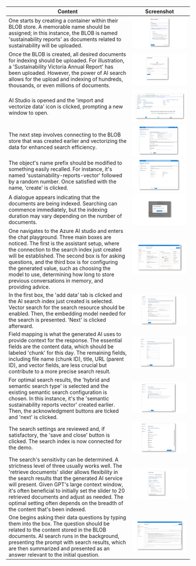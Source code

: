 | Content | Screenshot |
| --- | --- |
| One starts by creating a container within their BLOB store. A memorable name should be assigned; in this instance, the BLOB is named 'sustainability reports' as documents related to sustainability will be uploaded. | ![Slide1](aisearch/Slide1.PNG) |
| Once the BLOB is created, all desired documents for indexing should be uploaded. For illustration, a 'Sustainability Victoria Annual Report' has been uploaded. However, the power of AI search allows for the upload and indexing of hundreds, thousands, or even millions of documents. | ![Slide2](aisearch/Slide2.PNG) |
| AI Studio is opened and the 'import and vectorize data' icon is clicked, prompting a new window to open. | ![Slide3](aisearch/Slide3.PNG) |
| The next step involves connecting to the BLOB store that was created earlier and vectorizing the data for enhanced search efficiency. | ![Slide4](aisearch/Slide4.PNG) |
| The object's name prefix should be modified to something easily recalled. For instance, it's named 'sustainability-reports-vector' followed by a random number. Once satisfied with the name, 'create' is clicked. | ![Slide5](aisearch/Slide5.PNG) |
| A dialogue appears indicating that the documents are being indexed. Searching can commence immediately, but the indexing duration may vary depending on the number of documents. | ![Slide6](aisearch/Slide6.PNG) |
| One navigates to the Azure AI studio and enters the chat playground. Three main boxes are noticed. The first is the assistant setup, where the connection to the search index just created will be established. The second box is for asking questions, and the third box is for configuring the generated value, such as choosing the model to use, determining how long to store previous conversations in memory, and providing advice. | ![Slide7](aisearch/Slide7.PNG) |
| In the first box, the 'add data' tab is clicked and the AI search index just created is selected. Vector search for the search resource should be enabled. Then, the embedding model needed for the search is presented. 'Next' is clicked afterward. | ![Slide8](aisearch/Slide8.PNG) |
| Field mapping is what the generated AI uses to provide context for the response. The essential fields are the content data, which should be labeled 'chunk' for this day. The remaining fields, including file name (chunk ID), title, URL (parent ID), and vector fields, are less crucial but contribute to a more precise search result. | ![Slide9](aisearch/Slide9.PNG) |
| For optimal search results, the 'hybrid and semantic search type' is selected and the existing semantic search configuration is chosen. In this instance, it's the 'semantic sustainability reports vector' created earlier. Then, the acknowledgment buttons are ticked and 'next' is clicked. | ![Slide10](aisearch/Slide10.PNG) |
| The search settings are reviewed and, if satisfactory, the 'save and close' button is clicked. The search index is now connected for the demo. | ![Slide11](aisearch/Slide11.PNG) |
| The search's sensitivity can be determined. A strictness level of three usually works well. The 'retrieve documents' slider allows flexibility in the search results that the generated AI service will present. Given GPT's large context window, it's often beneficial to initially set the slider to 20 retrieved documents and adjust as needed. The optimal setting often depends on the breadth of the content that's been indexed. | ![Slide12](aisearch/Slide12.PNG) |
| One begins asking their data questions by typing them into the box. The question should be related to the content stored in the BLOB documents. AI search runs in the background, presenting the prompt with search results, which are then summarized and presented as an answer relevant to the initial question. | ![Slide13](aisearch/Slide13.PNG) |
